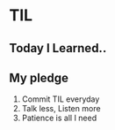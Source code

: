 # TIL

## Today I Learned..

## My pledge

1. Commit TIL everyday
2. Talk less, Listen more
3. Patience is all I need
